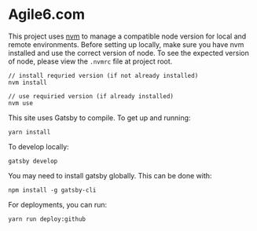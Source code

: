 # Agile6.com

This project uses [nvm](https://github.com/nvm-sh/nvm) to manage a compatible node version for local and remote environments. Before setting up locally, make sure you have nvm installed and use the correct version of node. To see the expected version of node, please view the `.nvmrc` file at project root.

```
// install requried version (if not already installed)
nvm install

// use requiried version (if already installed)
nvm use
```

This site uses Gatsby to compile. To get up and running:

```
yarn install
```

To develop locally:

```
gatsby develop
```

You may need to install gatsby globally. This can be done with:

```
npm install -g gatsby-cli
```

For deployments, you can run:

```
yarn run deploy:github
```
